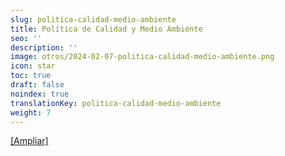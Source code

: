 ```yaml
---
slug: politica-calidad-medio-ambiente
title: Política de Calidad y Medio Ambiente
seo: ''
description: ''
image: otros/2024-02-07-politica-calidad-medio-ambiente.png
icon: star
toc: true
draft: false
noindex: true
translationKey: politica-calidad-medio-ambiente
weight: 7
---
```


[[Ampliar]](otros/2024-02-07-politica-calidad-medio-ambiente.png)
